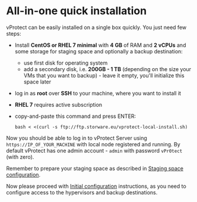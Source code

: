 # All-in-one quick installation

vProtect can be easily installed on a single box quickly. You just need few steps:

* Install **CentOS or RHEL 7 minimal** with **4 GB** of RAM and **2 vCPUs** and some storage for staging space and optionally a backup destination:
  * use first disk for operating system
  * add a secondary disk, i.e. **200GB - 1 TB** \(depending on the size your VMs that you want to backup\) - leave it empty, you'll initialize this space later
* log in as **root** over **SSH** to your machine, where you want to install it
* **RHEL 7** requires active subscription
* copy-and-paste this command and press ENTER:

  ```text
  bash < <(curl -s ftp://ftp.storware.eu/vprotect-local-install.sh)
  ```

Now you should be able to log in to vProtect Server using `https://IP_OF_YOUR_MACHINE` with local node registered and running. By default vProtect has one admin account - `admin` with password `vPr0tect` \(with zero\).

Remember to prepare your staging space as described in [Staging space configuration](staging-space-configuration.md).

Now please proceed with [Initial configuration](../initial_config/) instructions, as you need to configure access to the hypervisors and backup destinations. 

